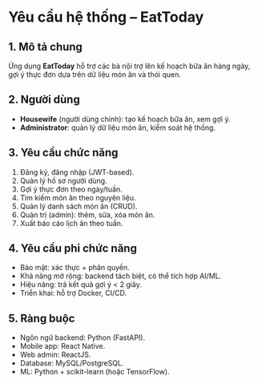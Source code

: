 # Yêu cầu hệ thống – EatToday

## 1. Mô tả chung
Ứng dụng **EatToday** hỗ trợ các bà nội trợ lên kế hoạch bữa ăn hàng ngày, gợi ý thực đơn dựa trên dữ liệu món ăn và thói quen.

## 2. Người dùng
- **Housewife** (người dùng chính): tạo kế hoạch bữa ăn, xem gợi ý.
- **Administrator**: quản lý dữ liệu món ăn, kiểm soát hệ thống.

## 3. Yêu cầu chức năng
1. Đăng ký, đăng nhập (JWT-based).
2. Quản lý hồ sơ người dùng.
3. Gợi ý thực đơn theo ngày/tuần.
4. Tìm kiếm món ăn theo nguyên liệu.
5. Quản lý danh sách món ăn (CRUD).
6. Quản trị (admin): thêm, sửa, xóa món ăn.
7. Xuất báo cáo lịch ăn theo tuần.

## 4. Yêu cầu phi chức năng
- Bảo mật: xác thực + phân quyền.
- Khả năng mở rộng: backend tách biệt, có thể tích hợp AI/ML.
- Hiệu năng: trả kết quả gợi ý < 2 giây.
- Triển khai: hỗ trợ Docker, CI/CD.

## 5. Ràng buộc
- Ngôn ngữ backend: Python (FastAPI).
- Mobile app: React Native.
- Web admin: ReactJS.
- Database: MySQL/PostgreSQL.
- ML: Python + scikit-learn (hoặc TensorFlow).
